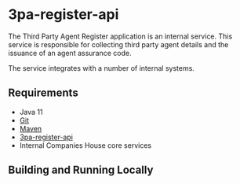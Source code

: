 # 3pa-register-api
The Third Party Agent Register application is an internal service.
This service is responsible for collecting third party agent details and the issuance of an agent assurance code.

The service integrates with a number of internal systems. 

Requirements
------------
* Java 11
* [Git](https://git-scm.com/downloads)
* [Maven](https://maven.apache.org/download.cgi)
* [3pa-register-api](https://github.com/companieshouse/3pa-register-api)
* Internal Companies House core services


## Building and Running Locally
